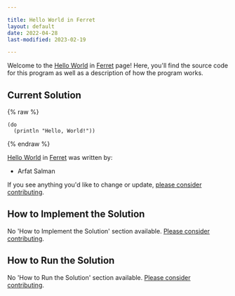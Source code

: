 ```yaml
---

title: Hello World in Ferret
layout: default
date: 2022-04-28
last-modified: 2023-02-19

---
```


Welcome to the [Hello World](https://sampleprograms.io/projects/hello-world) in [Ferret](https://sampleprograms.io/languages/ferret) page! Here, you'll find the source code for this program as well as a description of how the program works.

## Current Solution

{% raw %}

```ferret
(do
  (println "Hello, World!"))
```

{% endraw %}

[Hello World](https://sampleprograms.io/projects/hello-world) in [Ferret](https://sampleprograms.io/languages/ferret) was written by:

- Arfat Salman

If you see anything you'd like to change or update, [please consider contributing](https://github.com/TheRenegadeCoder/sample-programs).

## How to Implement the Solution

No 'How to Implement the Solution' section available. [Please consider contributing](https://github.com/TheRenegadeCoder/sample-programs-website).

## How to Run the Solution

No 'How to Run the Solution' section available. [Please consider contributing](https://github.com/TheRenegadeCoder/sample-programs-website).